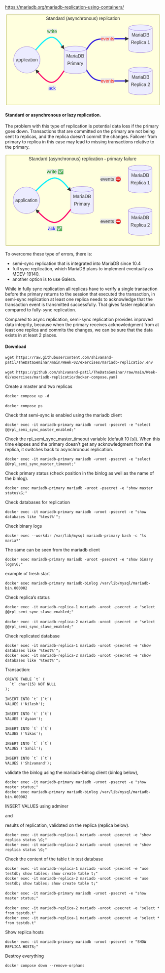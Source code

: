 https://mariadb.org/mariadb-replication-using-containers/

![](async.png)

#### Standard or asynchronous or lazy replication.

The problem with this type of replication is potential data loss if the primary goes down. Transactions that are committed on the primary are not being sent to replicas, and the replica doesn’t commit the changes. Failover from primary to replica in this case may lead to missing transactions relative to the primary.

![alt text](image.png)

To overcome these type of errors, there is:

- semi-sync replication that is integrated into MariaDB since 10.4
- full sync replication, which MariaDB plans to implement eventually as MDEV-19140.
- another option is to use Galera.

While in fully sync replication all replicas have to verify a single transaction before the primary returns to the session that executed the transaction, in semi-sync replication at least one replica needs to acknowledge that the transaction event is transmitted successfully. That gives faster replication compared to fully-sync replication.

Compared to async replication, semi-sync replication provides improved data integrity, because when the primary receives acknowledgment from at least one replica and commits the changes, we can be sure that the data exists in at least 2 places.

#### Download

```
wget https://raw.githubusercontent.com/shivanand-patil/TheDataSeminar/main/Week-02/exercises/mariadb-replicatio/.env

wget https://github.com/shivanand-patil/TheDataSeminar/raw/main/Week-02/exercises/mariadb-replicatio/docker-compose.yaml
```

Create a master and two replicas

```
docker compose up -d

docker compose ps

```

Check that semi-sync is enabled using the mariadb client

```
docker exec -it mariadb-primary mariadb -uroot -psecret -e "select @@rpl_semi_sync_master_enabled;"
```

Check the rpl_semi_sync_master_timeout variable (default 10 [s]). When this time elapses and the primary doesn’t get any acknowledgment from the replica, it switches back to asynchronous replication.

```
docker exec -it mariadb-primary mariadb -uroot -psecret -e "select @@rpl_semi_sync_master_timeout;"
```

Check primary status (check position in the binlog as well as the name of the binlog).

```
docker exec mariadb-primary mariadb -uroot -psecret -e "show master status\G;"
```

Check databases for replication

```
docker exec -it mariadb-primary mariadb -uroot -psecret -e "show databases like '%test%'";
```

Check binary logs

```
docker exec --workdir /var/lib/mysql mariadb-primary bash -c "ls maria*"
```

The same can be seen from the mariadb client

```
docker exec mariadb-primary mariadb -uroot -psecret -e "show binary logs\G;"
```

example of fresh start

```
docker exec mariadb-primary mariadb-binlog /var/lib/mysql/mariadb-bin.000002
```

Check replica’s status

```
docker exec -it mariadb-replica-1 mariadb -uroot -psecret -e "select @@rpl_semi_sync_slave_enabled;"

docker exec -it mariadb-replica-2 mariadb -uroot -psecret -e "select @@rpl_semi_sync_slave_enabled;"
```

Check replicated database

```
docker exec -it mariadb-replica-1 mariadb -uroot -psecret -e "show databases like '%test%'";
docker exec -it mariadb-replica-2 mariadb -uroot -psecret -e "show databases like '%test%'";
```

Transaction:

```
CREATE TABLE `t` (
  `t` char(15) NOT NULL
);

INSERT INTO `t` (`t`)
VALUES ('Nilesh');

INSERT INTO `t` (`t`)
VALUES ('Ayaan');

INSERT INTO `t` (`t`)
VALUES ('Vikas');

INSERT INTO `t` (`t`)
VALUES ('Sahil');

INSERT INTO `t` (`t`)
VALUES ('Shivanand');
```

validate the binlog using the mariadb-binlog client (binlog below),

```
docker exec -it mariadb-primary mariadb -uroot -psecret -e "show master status;"
docker exec mariadb-primary mariadb-binlog /var/lib/mysql/mariadb-bin.000002

```

INSERT VALUES using adminer

and

results of replication, validated on the replica (replica below).

```
docker exec -it mariadb-replica-1 mariadb -uroot -psecret -e "show replica status \G;"
docker exec -it mariadb-replica-2 mariadb -uroot -psecret -e "show replica status \G;"

```

Check the content of the table t in test database

```
docker exec -it mariadb-replica-1 mariadb -uroot -psecret -e "use testdb; show tables; show create table t;"
docker exec -it mariadb-replica-2 mariadb -uroot -psecret -e "use testdb; show tables; show create table t;"

docker exec -it mariadb-primary mariadb -uroot -psecret -e "show master status;"

docker exec -it mariadb-replica-2 mariadb -uroot -psecret -e "select * from testdb.t"
docker exec -it mariadb-replica-1 mariadb -uroot -psecret -e "select * from testdb.t"
```

Show replica hosts

```
docker exec -it mariadb-primary mariadb -uroot -psecret -e "SHOW REPLICA HOSTS;"
```

Destroy everything

```
docker compose down --remove-orphans
```
